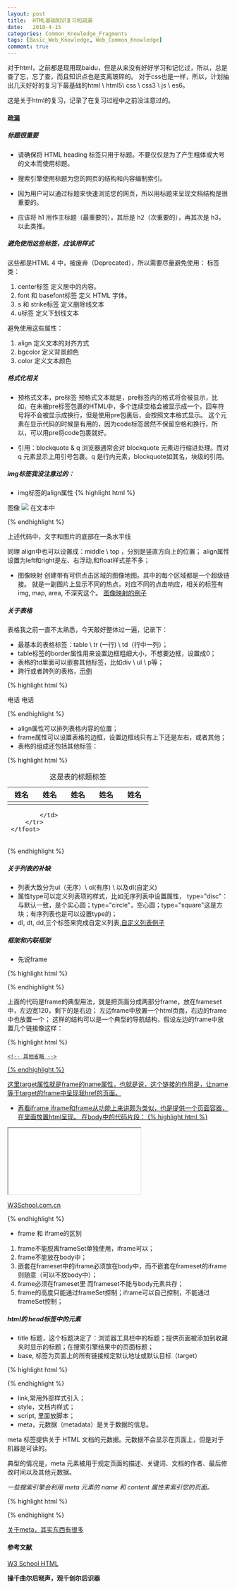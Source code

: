 ```yaml
---
layout: post
title:  HTML基础知识复习和疏漏
date:   2018-4-15
categories: Common_Knowledge_Fragments
tags: [Basic_Web_Knowledge, Web_Common_Knowledge]
comment: true
---
```

对于html，之前都是现用现baidu，但是从来没有好好学习和记忆过，所以，总是查了忘，忘了查，而且知识点也是支离玻碎的。
对于css也是一样，所以，计划抽出几天好好的复习下最基础的html \ html5\ css \ css3 \ js \ es6。

这是关于html的复习，记录了在复习过程中之前没注意过的。

#### 疏漏
##### 标题很重要
* 请确保将 HTML heading 标签只用于标题。不要仅仅是为了产生粗体或大号的文本而使用标题。

* 搜索引擎使用标题为您的网页的结构和内容编制索引。

* 因为用户可以通过标题来快速浏览您的网页，所以用标题来呈现文档结构是很重要的。

* 应该将 h1 用作主标题（最重要的），其后是 h2（次重要的），再其次是 h3，以此类推。

##### 避免使用这些标签，应该用样式
这些都是HTML 4 中，被废弃（Deprecated），所以需要尽量避免使用：
标签类：
1. center标签    定义居中的内容。
2. font 和 basefont标签 定义 HTML 字体。
3. s 和 strike标签  定义删除线文本
4. u标签 定义下划线文本

避免使用这些属性：
1. align   定义文本的对齐方式
2. bgcolor 定义背景颜色
3. color   定义文本颜色


##### 格式化相关
* 预格式文本，pre标签
预格式文本就是，pre标签内的格式将会被显示，比如，在未被pre标签包裹的HTML中，多个连续空格会被显示成一个，回车符号将不会被显示成换行，但是使用pre包裹后，会按照文本格式显示。
这个元素在显示代码的时候是有用的，因为code标签居然不保留空格和换行，所以，可以用pre将code包裹就好。

* 引用：blockquote & q
浏览器通常会对 blockquote 元素进行缩进处理。而对 q 元素显示上用引号包裹。q 是行内元素，blockquote如其名，块级的引用。

##### img标签我没注意过的：
* img标签的align属性
{% highlight html %}

<p>图像 <img src="/i/eg_cute.gif" align="bottom"> 在文本中</p>
{% endhighlight %}

上述代码中，文字和图片的底部在一条水平线

同理 align中也可以设置成：middle \ top ，分别是竖直方向上的位置；
align属性设置为left和right是左、右浮动,和float样式差不多；

* 图像映射
创建带有可供点击区域的图像地图。其中的每个区域都是一个超级链接。
就是一副图片上显示不同的热点，对应不同的点击响应，相关的标签有img, map, area, 不深究这个。
[图像映射的例子](http://www.w3school.com.cn/tiy/t.asp?f=html_areamap)

##### 关于表格
表格我之前一直不太熟悉，今天敲好整体过一遍，记录下：
* 最基本的表格标签：table \ tr (一行) \ td（行中一列）；
* table标签的border属性用来设置边框粗细大小，不想要边框，设置成0；
* 表格的td里面可以嵌套其他标签，比如div \ ul \ p等；
* 跨行或者跨列的表格，[示例](http://www.w3school.com.cn/tiy/t.asp?f=html_table_span)

{% highlight html %}
  <td colspan="2">电话</th> <!-- 这意思是长度是两列的长度 -->

  <td rowspan="2">电话</th> <!-- 这意思是高度是两行的高度 -->

{% endhighlight %}


* align属性可以排列表格内容的位置；
* frame属性可以设置表格的边框，设置边框线只有上下还是左右，或者其他；
* 表格的组成还包括其他标签：

{% highlight html %}

<table>
    <caption>这是表的标题标签</caption>
    <!-- colgroup 标签配合col标签， 可以用来给表格列分配位置空间 -->
    <colgroup>
        <col style="width: 15%;"  >
        <col style="width: 15%;">
        <col style="width: 15%;">
        <col style="width: 15%;">
        <col style="width: 15%;">
        <col>
    </colgroup>
    <!-- thead 表头标签，一般定义列头 -->
    <thead>
        <tr>
            <th >姓名</th>
            <th >姓名</th>
            <th >姓名</th>
            <th >姓名</th>
            <th >姓名</th>
        </tr>
    </thead>
    <!-- tbody 表主体标签 -->
    <tbody>
        <tr>
            <td ></td>
            <td ></td>
            <td ></td>
            <td ></td>
            <td ></td>
        </tr>
    </tbody>
    <!-- tbody 表脚 -->
    <tfoot>
        <tr>
            <td colspan="6">
                
            </td>
        </tr>
    </tfoot>
</table>

{% endhighlight %}


##### 关于列表的补缺
* 列表大致分为ul（无序）\ ol(有序) \ 以及dl(自定义)
* 属性type可以定义列表项的样式，比如无序列表中设置属性， type="disc"： 与默认一致，是个实心圆；type="circle"，空心圆；type="square"这是方块；有序列表也是可以设置type的；
* dl, dt, dd,三个标签来完成自定义列表,[自定义列表例子](http://www.w3school.com.cn/tiy/t.asp?f=html_list_definition)

##### 框架和内联框架
* 先说frame

{% highlight html %}

<html>

<frameset cols="120,*">

  <frame src="/example/html/html_contents.html">
  <frame src="/example/html/frame_a.html" name="showframe">

</frameset>

</html>
{% endhighlight %}

上面的代码是frame的典型用法，就是把页面分成两部分frame，放在frameset中，左边宽120，剩下的是右边；
左边frame中放置一个html页面，右边的frame中也放置一个；
这样的结构可以是一个典型的导航结构，假设左边的frame中放置几个链接像这样：


{% highlight html %}
<html>
<body>
    <a href="/example/html/frame_a.html" target="showframe"/>

    <!-- 其他省略 -->
</body>
</html>

{% endhighlight %}

这里target属性就是frame的name属性，也就是说，这个链接的作用是，让name等于target的frame中呈现我href的页面。

* 再看iframe
iframe和frame从功能上来讲颇为类似，也是提供一个页面容器，在里面放置html呈现。
在body中的代码片段：
{% highlight html %}

<iframe src="demo_iframe.htm" name="iframe_a"></iframe>
<p><a href="http://www.w3school.com.cn" target="iframe_a">W3School.com.cn</a></p>

{% endhighlight %}


* frame 和 iframe的区别
1. frame不能脱离frameSet单独使用，iframe可以；
2. frame不能放在body中；
3. 嵌套在frameset中的iframe必须放在body中，而不嵌套在frameset的iframe则随意（可以不放body中）；
4. frame必须在frameset里 
而frameset不能与body元素共存；
5. frame的高度只能通过frameSet控制；iframe可以自己控制，不能通过frameSet控制；

##### html的 head标签中的元素
* title 标题，这个标题决定了：浏览器工具栏中的标题；提供页面被添加到收藏夹时显示的标题；在搜索引擎结果中的页面标题；
* base, 标签为页面上的所有链接规定默认地址或默认目标（target）

{% highlight html %}

<head>
<base href="http://www.w3school.com.cn/images/" />
<base target="_blank" />
</head>
{% endhighlight %}

* link,常用外部样式引入；
* style，文档内样式；
* script, 里面放脚本；
* meta，元数据（metadata）是关于数据的信息。

meta 标签提供关于 HTML 文档的元数据。元数据不会显示在页面上，但是对于机器是可读的。

典型的情况是，meta 元素被用于规定页面的描述、关键词、文档的作者、最后修改时间以及其他元数据。

*一些搜索引擎会利用 meta 元素的 name 和 content 属性来索引您的页面。*

{% highlight html %}

<meta name="description" content="Free Web tutorials on HTML, CSS, XML" />

<meta name="keywords" content="HTML, CSS, XML" />
{% endhighlight %}

[关于meta，其实东西有很多](http://www.w3school.com.cn/tags/tag_meta.asp)
#### 参考文献

[W3 School HTML](http://www.w3school.com.cn/html/index.asp)


__操千曲尔后晓声，观千剑尔后识器__